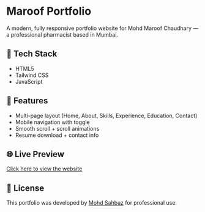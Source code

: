 # Maroof Portfolio

A modern, fully responsive portfolio website for Mohd Maroof Chaudhary — a professional pharmacist based in Mumbai.

## 🚀 Tech Stack
- HTML5
- Tailwind CSS
- JavaScript

## 📂 Features
- Multi-page layout (Home, About, Skills, Experience, Education, Contact)
- Mobile navigation with toggle
- Smooth scroll + scroll animations
- Resume download + contact info

## 🌐 Live Preview
[Click here to view the website](https://mohd-maroof.vercel.app/)

## 📄 License
This portfolio was developed by [Mohd Sahbaz](https://github.com/MohdSahbaz) for professional use.
